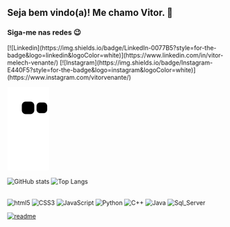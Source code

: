 
<h2>Seja bem vindo(a)! Me chamo Vitor. 👋</h2>



<h3>Siga-me nas redes 😉</h3>

<div>[![Linkedin](https://img.shields.io/badge/LinkedIn-0077B5?style=for-the-badge&logo=linkedin&logoColor=white)](https://www.linkedin.com/in/vitor-melech-venante/) [![Instagram](https://img.shields.io/badge/Instagram-E440F5?style=for-the-badge&logo=instagram&logoColor=white)](https://www.instagram.com/vitorvenante/)

![Snake animation](https://github.com/artur-debv/artur-debv/blob/output/github-contribution-grid-snake.svg)

</div>



![GitHub stats](https://github-readme-stats.vercel.app/api?username=vvenante3&show_icons=true&theme=radical) ![Top Langs](https://github-readme-stats.vercel.app/api/top-langs/?username=vvenante3&layout=compact)

<div style="display: inline_block"><br/>
    <img align="center" alt="html5" src="https://img.shields.io/badge/HTML5-E34F26?style=for-the-badge&logo=html5&logoColor=white"/>
    <img align="center" alt="CSS3" src="https://img.shields.io/badge/CSS3-1572B6?style=for-the-badge&logo=css3&logoColor=white"/>
    <img align="center" alt="JavaScript" src="https://img.shields.io/badge/JavaScript-F7DF1E?style=for-the-badge&logo=javascript&logoColor=black"/>
    <img align="center" alt="Python" src="https://img.shields.io/badge/Python-14354C?style=for-the-badge&logo=python&logoColor=white"/>
    <img align="center" alt="C++" src="https://img.shields.io/badge/C%2B%2B-00599C?style=for-the-badge&logo=c%2B%2B&logoColor=white"/>
    <img align="center" alt="Java" src="https://img.shields.io/badge/Java-ED8B00?style=for-the-badge&logo=openjdk&logoColor=white"/>
    <img align="center" alt="Sql_Server" src="https://img.shields.io/badge/Microsoft_SQL_Server-CC2927?style=for-the-badge&logo=microsoft-sql-server&logoColor=white"/>
</div>

[![readme](https://github-readme-stats.vercel.app/api/pin/?username=artur-debv&repo=artur-debv&theme=react)](https://github.com/vvenante3)
